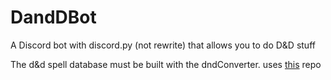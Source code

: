 # DandDBot
A Discord bot with discord.py (not rewrite) that allows you to do D&amp;D stuff

The d&d spell database must be built with the dndConverter. uses [this](https://github.com/jcquinlan/dnd-spells/blob/master/spells.json) repo
